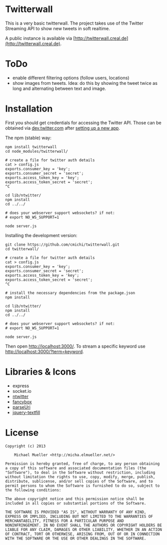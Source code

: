 # Twitterwall

This is a very basic twitterwall. The project takes use of the Twitter
Streaming API to show new tweets in soft realtime.

A public instance is available via [http://twitterwall.creal.de](http://twitterwall.creal.de).


# ToDo

 * enable different filtering options (follow users, locations)
 * show images from tweets. Idea: do this by showing the tweet twice as long and alternating between text and image.


# Installation

First you should get credentials for accessing the Twitter API.
Those can be obtained via [dev.twitter.com](http://dev.twitter.com) after 
[setting up a new app](https://dev.twitter.com/apps/new).

The npm (stable) way:

	npm install twitterwall
	cd node_modules/twitterwall/

	# create a file for twitter auth details
	cat > config.js
	exports.consumer_key = 'key';
	exports.consumer_secret = 'secret';
	exports.access_token_key = 'key';
	exports.access_token_secret = 'secret';
	^C
	
	cd lib/ntwitter/
	npm install
	cd ../../

	# does your webserver support websockets? if not:
	# export NO_WS_SUPPORT=1

	node server.js

Installing the development version:

	git clone https://github.com/cmichi/twitterwall.git
	cd twitterwall/

	# create a file for twitter auth details
	cat > config.js
	exports.consumer_key = 'key';
	exports.consumer_secret = 'secret';
	exports.access_token_key = 'key';
	exports.access_token_secret = 'secret';
	^C

	# install the necessary dependencies from the package.json
	npm install	

	cd lib/ntwitter/
	npm install
	cd ../../

	# does your webserver support websockets? if not:
	# export NO_WS_SUPPORT=1

	node server.js

Then open [http://localhost:3000/](http://localhost:3000).
To stream a specific keyword use [http://localhost:3000/?term=keyword](http://localhost:3000/?term=keyword).


# Libraries & Icons

 * express
 * socket.io
 * [ntwitter](https://github.com/AvianFlu/ntwitter)
 * [fancybox](http://fancybox.net/)
 * [parseUri](http://stevenlevithan.com/demo/parseuri/js/assets/parseuri.js)
 * [jquery-textfill](https://github.com/jquery-textfill/jquery-textfill)


# License

	Copyright (c) 2013

		Michael Mueller <http://micha.elmueller.net/>

	Permission is hereby granted, free of charge, to any person obtaining
	a copy of this software and associated documentation files (the
	"Software"), to deal in the Software without restriction, including
	without limitation the rights to use, copy, modify, merge, publish,
	distribute, sublicense, and/or sell copies of the Software, and to
	permit persons to whom the Software is furnished to do so, subject to
	the following conditions:

	The above copyright notice and this permission notice shall be
	included in all copies or substantial portions of the Software.

	THE SOFTWARE IS PROVIDED "AS IS", WITHOUT WARRANTY OF ANY KIND,
	EXPRESS OR IMPLIED, INCLUDING BUT NOT LIMITED TO THE WARRANTIES OF
	MERCHANTABILITY, FITNESS FOR A PARTICULAR PURPOSE AND
	NONINFRINGEMENT. IN NO EVENT SHALL THE AUTHORS OR COPYRIGHT HOLDERS BE
	LIABLE FOR ANY CLAIM, DAMAGES OR OTHER LIABILITY, WHETHER IN AN ACTION
	OF CONTRACT, TORT OR OTHERWISE, ARISING FROM, OUT OF OR IN CONNECTION
	WITH THE SOFTWARE OR THE USE OR OTHER DEALINGS IN THE SOFTWARE.
